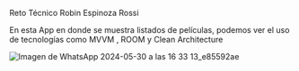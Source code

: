 Reto Técnico
Robin Espinoza Rossi

En esta App en donde se muestra listados de películas, podemos ver el uso de tecnologías como MVVM , ROOM y Clean Architecture

![Imagen de WhatsApp 2024-05-30 a las 16 33 13_e85592ae](https://github.com/robinespinozar/RetoTecnico/assets/69476094/2a56d03b-b127-4e0a-ad9b-3ebd51cdc9cb)
